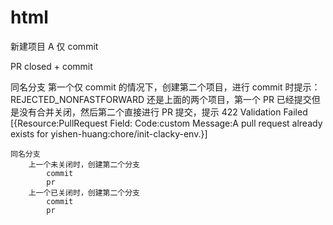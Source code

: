 # html
新建项目 A
	仅 commit 

PR closed + commit


同名分支
	第一个仅 commit 的情况下，创建第二个项目，进行 commit 时提示：REJECTED_NONFASTFORWARD
	还是上面的两个项目，第一个 PR 已经提交但是没有合并关闭，然后第二个直接进行 PR 提交，提示 422 Validation Failed [{Resource:PullRequest Field: Code:custom Message:A pull request already exists for yishen-huang:chore/init-clacky-env.}]



	同名分支
		上一个未关闭时，创建第二个分支
			commit
			pr
		上一个已关闭时，创建第二个分支
			commit 
			pr